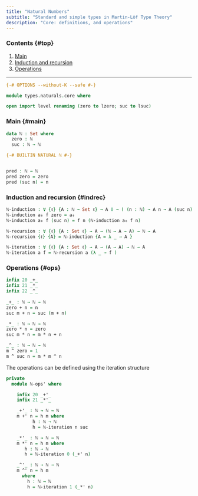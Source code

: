 ```yaml
---
title: "Natural Numbers"
subtitle: "Standard and simple types in Martin-Löf Type Theory"
description: "Core: definitions, and operations"
---
```


### Contents {#top}

1. [Main](#main)
1. [Induction and recursion](#indrec)
1. [Operations](#ops)

--------------------------------------------------

```agda
{-# OPTIONS --without-K --safe #-}

module types.naturals.core where

open import level renaming (zero to lzero; suc to lsuc)
```


### Main {#main}

```agda
data ℕ : Set where
  zero : ℕ
  suc : ℕ → ℕ

{-# BUILTIN NATURAL ℕ #-}


pred : ℕ → ℕ
pred zero = zero
pred (suc n) = n
```

### Induction and recursion {#indrec}

```agda
ℕ-induction : ∀ {ℓ} {A : ℕ → Set ℓ} → A 0 → ( (n : ℕ) → A n → A (suc n)) → (n : ℕ) → A n
ℕ-induction a₀ f zero = a₀
ℕ-induction a₀ f (suc n) = f n (ℕ-induction a₀ f n)

ℕ-recursion : ∀ {ℓ} {A : Set ℓ} → A → (ℕ → A → A) → ℕ → A
ℕ-recursion {ℓ} {A} = ℕ-induction {A = λ _ → A } 

ℕ-iteration : ∀ {ℓ} {A : Set ℓ} → A → (A → A) → ℕ → A
ℕ-iteration a f = ℕ-recursion a (λ _ → f ) 
```

### Operations {#ops}

```agda
infix 20 _+_
infix 21 _*_
infix 22 _^_
  
_+_ : ℕ → ℕ → ℕ
zero + n = n
suc m + n = suc (m + n)

_*_ : ℕ → ℕ → ℕ
zero * n = zero
suc m * n = m * n + n

_^_ : ℕ → ℕ → ℕ
m ^ zero = 1
m ^ suc n = m * m ^ n
```

The operations can be defined using the iteration structure
```agda
private
  module ℕ-ops' where

    infix 20 _+'_
    infix 21 _*'_

    _+'_ : ℕ → ℕ → ℕ
    m +' n = h m where
          h : ℕ → ℕ 
          h = ℕ-iteration n suc

    _*'_ : ℕ → ℕ → ℕ
    m *' n = h m where
       h : ℕ → ℕ
       h = ℕ-iteration 0 (_+' n)

    _^'_ : ℕ → ℕ → ℕ
    m ^' n = h m
      where
        h : ℕ → ℕ
        h = ℕ-iteration 1 (_*' n)
```
